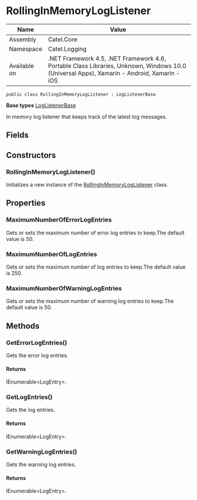 

# RollingInMemoryLogListener

Name|Value
---|---
Assembly|Catel.Core
Namespace|Catel.Logging
Available on|.NET Framework 4.5, .NET Framework 4.6, Portable Class Libraries, Unknown, Windows 10.0 (Universal Apps), Xamarin - Android, Xamarin - iOS

```
public class RollingInMemoryLogListener : LogListenerBase
```

**Base types**
[LogListenerBase](/Catel.Core\Catel\Logging\LogListenerBase.md)


In memory log listener that keeps track of the latest log messages.



## Fields

## Constructors

### RollingInMemoryLogListener()

Initializes a new instance of the [RollingInMemoryLogListener](#) class.



## Properties

### MaximumNumberOfErrorLogEntries

Gets or sets the maximum number of error log entries to keep.The default value is 50.



### MaximumNumberOfLogEntries

Gets or sets the maximum number of log entries to keep.The default value is 250.



### MaximumNumberOfWarningLogEntries

Gets or sets the maximum number of warning log entries to keep.The default value is 50.



## Methods

### GetErrorLogEntries()

Gets the error log entries.

#### Returns

IEnumerable&lt;LogEntry&gt;.



### GetLogEntries()

Gets the log entries.

#### Returns

IEnumerable&lt;LogEntry&gt;.



### GetWarningLogEntries()

Gets the warning log entries.

#### Returns

IEnumerable&lt;LogEntry&gt;.



